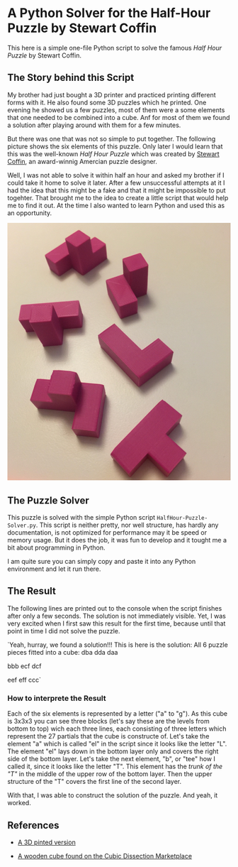 # A Python Solver for the Half-Hour Puzzle by Stewart Coffin
This here is a simple one-file Python script to solve the famous *Half Hour Puzzle* by Stewart Coffin. 

## The Story behind this Script
My brother had just bought a 3D printer and practiced printing different forms with it. He also found some 3D puzzles which he printed. One evening he showed us a few puzzles, most of them were a some elements that one needed to be combined into a cube. Anf for most of them we found a solution after playing around with them for a few minutes. 

But there was one that was not so simple to put together. The following picture shows the six elements of this puzzle. Only later I would learn that this was the well-known *Half Hour Puzzle* which was created by [Stewart Coffin](https://de.wikipedia.org/wiki/Stewart_Coffin), an award-winnig Amercian puzzle designer. 

Well, I was not able to solve it within half an hour and asked my brother if I could take it home to solve it later. After a few unsuccessful attempts at it I had the idea that this might be a fake and that it might be impossible to put togehter. That brought me to the idea to create a little script that would help me to find it out. At the time I also wanted to learn Python and used this as an opportunity. 

![Picture of 6 pink elements which can be combined to create a 3x3x3 cube](pink-elements-of-half-hour-puzzle.jpeg)

## The Puzzle Solver
This puzzle is solved with the simple Python script `HalfHour-Puzzle-Solver.py`. This script is neither pretty, nor well structure, has hardly any documentation, is not optimized for performance may it be speed or memory usage. But it does the job, it was fun to develop and it tought me a bit about programming in Python. 

I am quite sure you can simply copy and paste it into any Python environment and let it run there. 


## The Result 
The following lines are printed out to the console when the script finishes after only a few seconds. The solution is not immediately visible. Yet, I was very excited when I first saw this result for the first time, because until that point in time I did not solve the puzzle.   

`Yeah, hurray, we found a solution!!!
This is here is the solution: All 6 puzzle pieces fitted into a cube:
dba
dda
daa

bbb
ecf
dcf

eef
eff
ccc`

### How to interprete the Result
Each of the six elements is represented by a letter ("a" to "g"). As this cube is 3x3x3 you can see three blocks (let's say these are the levels from bottom to top) wich each three lines, each consisting of three letters which represent the 27 partials that the cube is constructe of. Let's take the element "a" which is called "el" in the script since it looks like the letter "L". The element "el" lays down in the bottom layer only and covers the right side of the bottom layer. Let's take the next element, "b", or "tee" how I called it, since it looks like the letter "T". This element has the *trunk of the "T"* in the middle of the upper row of the bottom layer. Then the upper structure of the "T" covers the first line of the second layer. 

With that, I was able to construct the solution of the puzzle. And yeah, it worked. 

## References

* [A 3D pinted version](https://www.printables.com/de/model/171109-half-hour-assembly-puzzle-by-stewart-coffin-stc-29)

* [A wooden cube found on the Cubic Dissection Marketplace](https://market.cubicdissection.com/listing/half-hour-puzzle-stewart-coffin-eric-fuller/104084)
